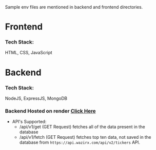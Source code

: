 Sample env files are mentioned in backend and frontend directories.

# Frontend
### Tech Stack:
HTML, CSS, JavaScript

# Backend
### Tech Stack: 
NodeJS, ExpressJS, MongoDB


### Backend Hosted on render [Click Here](https://internship-backend-service.onrender.com/)
    
- API's Supported:
    - /api/v1/get (GET Request) fetches all of the data present in the database
    - /api/v1/fetch (GET Request) fetches top ten data, not saved in the database from `https://api.wazirx.com/api/v2/tickers` API.